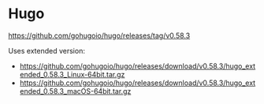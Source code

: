 # Hugo

https://github.com/gohugoio/hugo/releases/tag/v0.58.3

Uses extended version:

* https://github.com/gohugoio/hugo/releases/download/v0.58.3/hugo_extended_0.58.3_Linux-64bit.tar.gz
* https://github.com/gohugoio/hugo/releases/download/v0.58.3/hugo_extended_0.58.3_macOS-64bit.tar.gz
